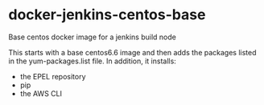# docker-jenkins-centos-base
Base centos docker image for a jenkins build node

This starts with a base centos6.6 image and then adds the packages listed in the yum-packages.list file.  In addition, it installs:

- the EPEL repository
- pip
- the AWS CLI
